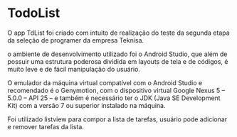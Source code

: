 # TodoList
O app TdList foi criado com intuito de realização do teste da segunda etapa da seleção de programer da empresa Teknisa.

 	
o ambiente de desenvolvimento utilizado foi o Android Studio, que além de possuir uma estrutura poderosa dividida em layouts de tela e de códigos, é muito leve e de fácil manipulação do usuário.
	
O emulador da máquina virtual compatível com o Android Studio e recomendado é o Genymotion, com o dispositivo virtual Google Nexus 5 – 5.0.0 – API 25 – e também é necessário ter o JDK (Java SE Development Kit) com a versão 7 ou superior instalado na máquina. 
 
Foi utilizado listview para compor a lista de tarefas, usuário pode adicionar e remover tarefas da lista.
